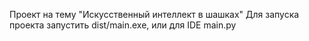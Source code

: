 Проект на тему "Искусственный интеллект в шашках"
Для запуска проекта запустить dist/main.exe, или для IDE main.py
